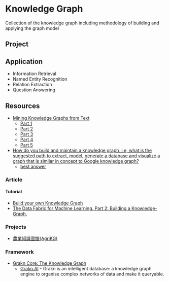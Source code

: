 # Knowledge Graph

Collection of the knowledge graph including methodology of building and applying the graph model

## Project

## Application

* Information Retrieval
* Named Entity Recognition
* Relation Extraction
* Question Answering

## Resources

* [Mining Knowledge Graphs from Text](https://kgtutorial.github.io/)
  * [Part 1](https://kgtutorial.github.io/wsdm-slides/Part1_Intro.pdf)
  * [Part 2](https://kgtutorial.github.io/wsdm-slides/Part2_knowledge-extraction.pdf)
  * [Part 3](https://kgtutorial.github.io/wsdm-slides/Part3_Probabilistic-Models.pdf)
  * [Part 4](https://kgtutorial.github.io/wsdm-slides/Part4_kg-embeddings.pdf)
  * [Part 5](https://kgtutorial.github.io/wsdm-slides/Part5_summary_slides.pdf)
* [How do you build and maintain a knowledge graph, i.e, what is the suggested path to extract, model, generate a database and visualize a graph that is similar in concept to Google knowledge graph?](https://www.quora.com/How-do-you-build-and-maintain-a-knowledge-graph-i-e-what-is-the-suggested-path-to-extract-model-generate-a-database-and-visualize-a-graph-that-is-similar-in-concept-to-Google-knowledge-graph)
  * [best answer](https://qr.ae/TWtLB4)

### Article

#### Tutorial

* [Build your own Knowledge Graph](https://medium.com/vectrconsulting/build-your-own-knowledge-graph-975cf6dde67f)
* [The Data Fabric for Machine Learning. Part 2: Building a Knowledge-Graph.](https://towardsdatascience.com/the-data-fabric-for-machine-learning-part-2-building-a-knowledge-graph-2fdd1370bb0a)

### Projects

* [農業知識圖譜(AgriKG)](https://github.com/qq547276542/Agriculture_KnowledgeGraph)

### Framework

* [Grakn Core: The Knowledge Graph](https://github.com/graknlabs/grakn)
  * [Grakn.AI](https://grakn.ai/) - Grakn is an intelligent database: a knowledge graph engine to organise complex networks of data and make it queryable.
